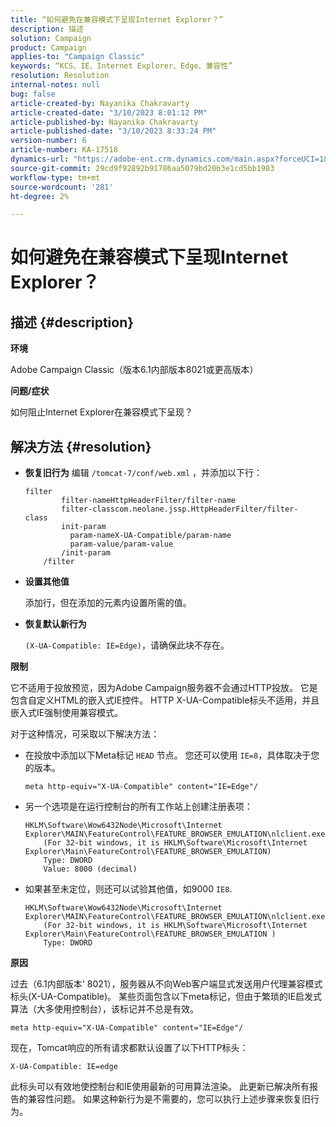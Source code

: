 ```yaml
---
title: “如何避免在兼容模式下呈现Internet Explorer？”
description: 描述
solution: Campaign
product: Campaign
applies-to: "Campaign Classic"
keywords: “KCS、IE、Internet Explorer、Edge、兼容性”
resolution: Resolution
internal-notes: null
bug: false
article-created-by: Nayanika Chakravarty
article-created-date: "3/10/2023 8:01:12 PM"
article-published-by: Nayanika Chakravarty
article-published-date: "3/10/2023 8:33:24 PM"
version-number: 6
article-number: KA-17518
dynamics-url: "https://adobe-ent.crm.dynamics.com/main.aspx?forceUCI=1&pagetype=entityrecord&etn=knowledgearticle&id=f074514c-7ebf-ed11-83ff-6045bd006b3d"
source-git-commit: 29cd9f92892b91786aa5079bd20b3e1cd5bb1983
workflow-type: tm+mt
source-wordcount: '281'
ht-degree: 2%

---
```


# 如何避免在兼容模式下呈现Internet Explorer？

## 描述 {#description}


<b>环境</b>

Adobe Campaign Classic（版本6.1内部版本8021或更高版本）

<b>问题/症状</b>

如何阻止Internet Explorer在兼容模式下呈现？


## 解决方法 {#resolution}


- <b>恢复旧行为</b>
编辑 
`/tomcat-7/conf/web.xml` ，并添加以下行：


   ```
   filter
           filter-nameHttpHeaderFilter/filter-name
           filter-classcom.neolane.jssp.HttpHeaderFilter/filter-    class
           init-param
             param-nameX-UA-Compatible/param-name
             param-value/param-value
           /init-param
       /filter
   ```
- <b>设置其他值</b>

   添加行，但在添加的元素内设置所需的值。
- <b>恢复默认新行为</b>

   `(X-UA-Compatible: IE=Edge)`，请确保此块不存在。


<b>限制</b>

它不适用于投放预览，因为Adobe Campaign服务器不会通过HTTP投放。 它是包含自定义HTML的嵌入式IE控件。 HTTP X-UA-Compatible标头不适用，并且嵌入式IE强制使用兼容模式。

对于这种情况，可采取以下解决方法：

- 在投放中添加以下Meta标记 `HEAD` 节点。 您还可以使用 `IE=8`，具体取决于您的版本。<br>

   ```
   meta http-equiv="X-UA-Compatible" content="IE=Edge"/
   ```
- 另一个选项是在运行控制台的所有工作站上创建注册表项：


   ```
   HKLM\Software\Wow6432Node\Microsoft\Internet Explorer\MAIN\FeatureControl\FEATURE_BROWSER_EMULATION\nlclient.exe
       (For 32-bit windows, it is HKLM\Software\Microsoft\Internet Explorer\Main\FeatureControl\FEATURE_BROWSER_EMULATION)
       Type: DWORD
       Value: 8000 (decimal)
   ```
- 如果甚至未定位，则还可以试验其他值，如9000 `IE8`.


   ```
   HKLM\Software\Wow6432Node\Microsoft\Internet Explorer\MAIN\FeatureControl\FEATURE_BROWSER_EMULATION\nlclient.exe
       (For 32-bit windows, it is HKLM\Software\Microsoft\Internet Explorer\Main\FeatureControl\FEATURE_BROWSER_EMULATION )
       Type: DWORD
   ```


<b>原因</b>

过去（6.1内部版本&#39; 8021），服务器从不向Web客户端显式发送用户代理兼容模式标头(X-UA-Compatible)。 某些页面包含以下meta标记，但由于繁琐的IE启发式算法（大多使用控制台），该标记并不总是有效。


```
meta http-equiv="X-UA-Compatible" content="IE=Edge"/
```


现在，Tomcat响应的所有请求都默认设置了以下HTTP标头：


```
X-UA-Compatible: IE=edge
```


此标头可以有效地使控制台和IE使用最新的可用算法渲染。 此更新已解决所有报告的兼容性问题。 如果这种新行为是不需要的，您可以执行上述步骤来恢复旧行为。
